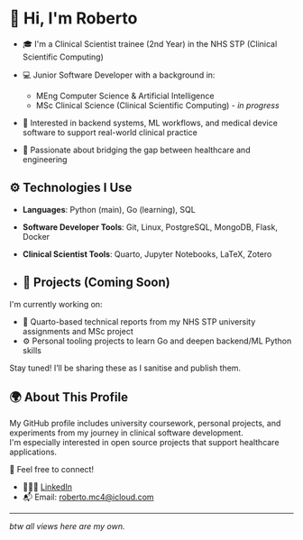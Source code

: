 # 👋 Hi, I'm Roberto

- 🎓 I'm a Clinical Scientist trainee (2nd Year) in the NHS STP (Clinical Scientific Computing)
- 💻 Junior Software Developer with a background in:
    - MEng Computer Science & Artificial Intelligence 
    - MSc Clinical Science (Clinical Scientific Computing) - *in progress*

- 🧠 Interested in backend systems, ML workflows, and medical device software to support real-world clinical practice 
- 🔬 Passionate about bridging the gap between healthcare and engineering


## ⚙️ Technologies I Use

- **Languages**: Python (main), Go (learning), SQL
- **Software Developer Tools**: Git, Linux, PostgreSQL, MongoDB, Flask, Docker
- **Clinical Scientist Tools**: Quarto, Jupyter Notebooks, LaTeX, Zotero


- ## 🧪 Projects (Coming Soon)

I'm currently working on:
- 📝 Quarto-based technical reports from my NHS STP university assignments and MSc project
- ⚙️ Personal tooling projects to learn Go and deepen backend/ML Python skills

Stay tuned! I’ll be sharing these as I sanitise and publish them.


## 🌍 About This Profile

My GitHub profile includes university coursework, personal projects, and experiments from my journey in clinical software development.  
I'm especially interested in open source projects that support healthcare applications.

💬 Feel free to connect!
- 👨🏻‍💼 [LinkedIn](https://www.linkedin.com/in/roberto-martinez-camacho-54ab2b278/)
- 📬 Email: roberto.mc4@icloud.com

---

*btw all views here are my own.*

